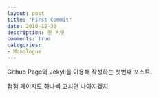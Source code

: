 ```yaml
---
layout: post
title: "First Commit"
date: 2018-12-30
description: 첫 커밋
comments: true
categories: 
- Monologue
---
```


Github Page와 Jekyll을 이용해 작성하는 첫번째 포스트.

점점 페이지도 하나씩 고치면 나아지겠지.




